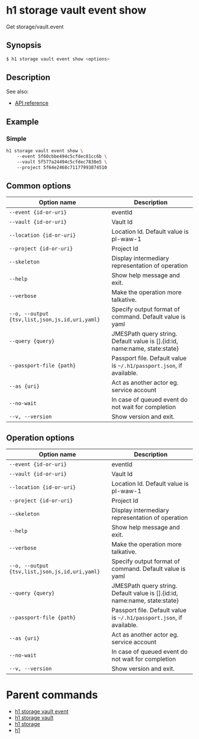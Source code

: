 
# h1 storage vault event show

Get storage/vault.event

## Synopsis

```bash
$ h1 storage vault event show <options>
```

## Description

See also:

* [API reference](https://api.hyperone.com/v2/docs#operation/storage_project_vault_event_get)

## Example


### Simple

```bash
h1 storage vault event show \ 
	--event 5f60cbbe494c5cfdec81cc6b \ 
	--vault 5f577a24494c5cfdec7830e5 \ 
	--project 5f64e2468c71177993874510
```

## Common options

| Option name                                        | Description                                                                   |
| -------------------------------------------------- | ----------------------------------------------------------------------------- |
| ```--event {id-or-uri}```                          | eventId                                                                       |
| ```--vault {id-or-uri}```                          | Vault Id                                                                      |
| ```--location {id-or-uri}```                       | Location Id. Default value is pl-waw-1                                        |
| ```--project {id-or-uri}```                        | Project Id                                                                    |
| ```--skeleton```                                   | Display intermediary representation of operation                              |
| ```--help```                                       | Show help message and exit.                                                   |
| ```--verbose```                                    | Make the operation more talkative.                                            |
| ```--o, --output {tsv,list,json,js,id,uri,yaml}``` | Specify output format of command. Default value is yaml                       |
| ```--query {query}```                              | JMESPath query string. Default value is [].\{id:id, name:name, state:state\}  |
| ```--passport-file {path}```                       | Passport file. Default value is ```~/.h1/passport.json```, if available.      |
| ```--as {uri}```                                   | Act as another actor eg. service account                                      |
| ```--no-wait```                                    | In case of queued event do not wait for completion                            |
| ```--v, --version```                               | Show version and exit.                                                        |

## Operation options

| Option name                                        | Description                                                                   |
| -------------------------------------------------- | ----------------------------------------------------------------------------- |
| ```--event {id-or-uri}```                          | eventId                                                                       |
| ```--vault {id-or-uri}```                          | Vault Id                                                                      |
| ```--location {id-or-uri}```                       | Location Id. Default value is pl-waw-1                                        |
| ```--project {id-or-uri}```                        | Project Id                                                                    |
| ```--skeleton```                                   | Display intermediary representation of operation                              |
| ```--help```                                       | Show help message and exit.                                                   |
| ```--verbose```                                    | Make the operation more talkative.                                            |
| ```--o, --output {tsv,list,json,js,id,uri,yaml}``` | Specify output format of command. Default value is yaml                       |
| ```--query {query}```                              | JMESPath query string. Default value is [].\{id:id, name:name, state:state\}  |
| ```--passport-file {path}```                       | Passport file. Default value is ```~/.h1/passport.json```, if available.      |
| ```--as {uri}```                                   | Act as another actor eg. service account                                      |
| ```--no-wait```                                    | In case of queued event do not wait for completion                            |
| ```--v, --version```                               | Show version and exit.                                                        |

# Parent commands

* [h1 storage vault event](./../README.md)
* [h1 storage vault](./../../README.md)
* [h1 storage](./../../../README.md)
* [h1](./../../../../README.md)
